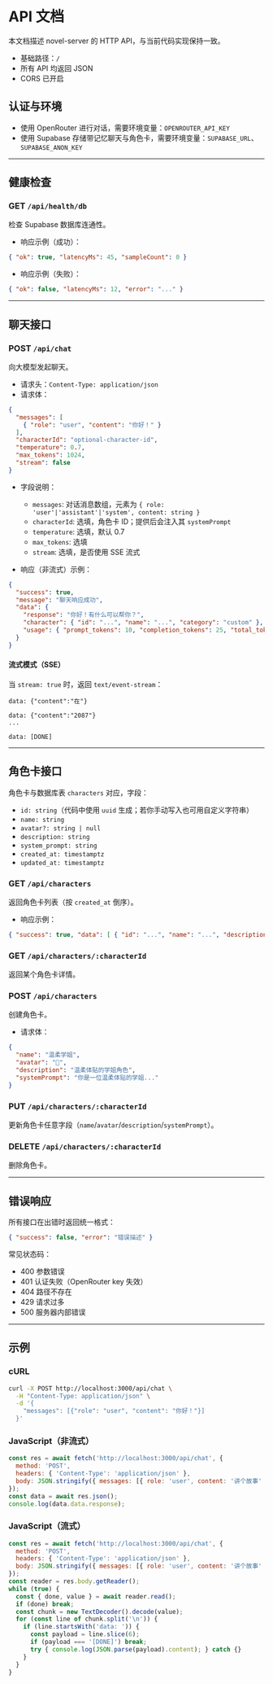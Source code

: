 # API 文档

本文档描述 novel-server 的 HTTP API，与当前代码实现保持一致。

- 基础路径：`/`
- 所有 API 均返回 JSON
- CORS 已开启

## 认证与环境

- 使用 OpenRouter 进行对话，需要环境变量：`OPENROUTER_API_KEY`
- 使用 Supabase 存储带记忆聊天与角色卡，需要环境变量：`SUPABASE_URL`、`SUPABASE_ANON_KEY`

---

## 健康检查

### GET `/api/health/db`
检查 Supabase 数据库连通性。

- 响应示例（成功）：
```json
{ "ok": true, "latencyMs": 45, "sampleCount": 0 }
```
- 响应示例（失败）：
```json
{ "ok": false, "latencyMs": 12, "error": "..." }
```

---

## 聊天接口

### POST `/api/chat`
向大模型发起聊天。

- 请求头：`Content-Type: application/json`
- 请求体：
```json
{
  "messages": [
    { "role": "user", "content": "你好！" }
  ],
  "characterId": "optional-character-id",
  "temperature": 0.7,
  "max_tokens": 1024,
  "stream": false
}
```
- 字段说明：
  - `messages`: 对话消息数组，元素为 `{ role: 'user'|'assistant'|'system', content: string }`
  - `characterId`: 选填，角色卡 ID；提供后会注入其 `systemPrompt`
  - `temperature`: 选填，默认 0.7
  - `max_tokens`: 选填
  - `stream`: 选填，是否使用 SSE 流式

- 响应（非流式）示例：
```json
{
  "success": true,
  "message": "聊天响应成功",
  "data": {
    "response": "你好！有什么可以帮你？",
    "character": { "id": "...", "name": "...", "category": "custom" },
    "usage": { "prompt_tokens": 10, "completion_tokens": 25, "total_tokens": 35 }
  }
}
```

#### 流式模式（SSE）
当 `stream: true` 时，返回 `text/event-stream`：
```
data: {"content":"在"}

data: {"content":"2087"}
...

data: [DONE]
```

---

## 角色卡接口

角色卡与数据库表 `characters` 对应，字段：
- `id: string`（代码中使用 `uuid` 生成；若你手动写入也可用自定义字符串）
- `name: string`
- `avatar?: string | null`
- `description: string`
- `system_prompt: string`
- `created_at: timestamptz`
- `updated_at: timestamptz`

### GET `/api/characters`
返回角色卡列表（按 `created_at` 倒序）。

- 响应示例：
```json
{ "success": true, "data": [ { "id": "...", "name": "...", "description": "...", "systemPrompt": "..." } ] }
```

### GET `/api/characters/:characterId`
返回某个角色卡详情。

### POST `/api/characters`
创建角色卡。

- 请求体：
```json
{
  "name": "温柔学姐",
  "avatar": "🌸",
  "description": "温柔体贴的学姐角色",
  "systemPrompt": "你是一位温柔体贴的学姐..."
}
```

### PUT `/api/characters/:characterId`
更新角色卡任意字段（`name`/`avatar`/`description`/`systemPrompt`）。

### DELETE `/api/characters/:characterId`
删除角色卡。

---

## 错误响应

所有接口在出错时返回统一格式：
```json
{ "success": false, "error": "错误描述" }
```

常见状态码：
- 400 参数错误
- 401 认证失败（OpenRouter key 失效）
- 404 路径不存在
- 429 请求过多
- 500 服务器内部错误

---

## 示例

### cURL
```bash
curl -X POST http://localhost:3000/api/chat \
  -H "Content-Type: application/json" \
  -d '{
    "messages": [{"role": "user", "content": "你好！"}]
  }'
```

### JavaScript（非流式）
```javascript
const res = await fetch('http://localhost:3000/api/chat', {
  method: 'POST',
  headers: { 'Content-Type': 'application/json' },
  body: JSON.stringify({ messages: [{ role: 'user', content: '讲个故事' }] })
});
const data = await res.json();
console.log(data.data.response);
```

### JavaScript（流式）
```javascript
const res = await fetch('http://localhost:3000/api/chat', {
  method: 'POST',
  headers: { 'Content-Type': 'application/json' },
  body: JSON.stringify({ messages: [{ role: 'user', content: '讲个故事' }], stream: true })
});
const reader = res.body.getReader();
while (true) {
  const { done, value } = await reader.read();
  if (done) break;
  const chunk = new TextDecoder().decode(value);
  for (const line of chunk.split('\n')) {
    if (line.startsWith('data: ')) {
      const payload = line.slice(6);
      if (payload === '[DONE]') break;
      try { console.log(JSON.parse(payload).content); } catch {}
    }
  }
}
``` 
